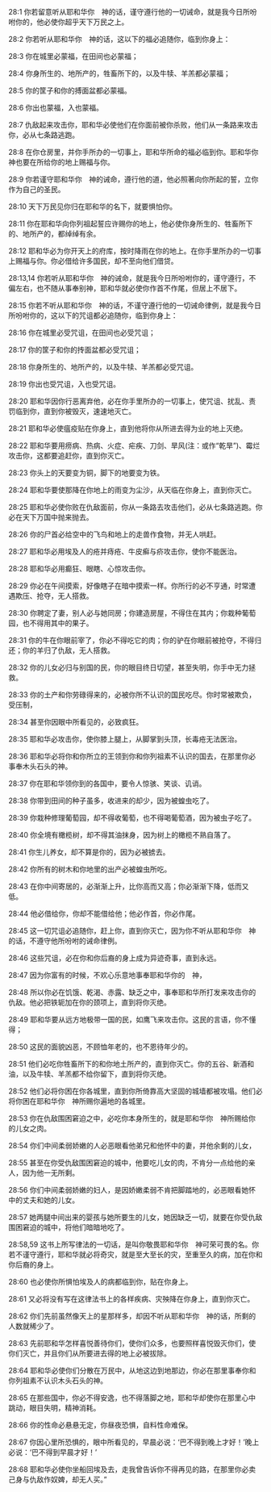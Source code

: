 <a id="1"></a>28:1  你若留意听从耶和华你　神的话，谨守遵行他的一切诫命，就是我今日所吩咐你的，他必使你超乎天下万民之上。  

<a id="2"></a>28:2  你若听从耶和华你　神的话，这以下的福必追随你，临到你身上：  

<a id="3"></a>28:3  你在城里必蒙福，在田间也必蒙福；  

<a id="4"></a>28:4  你身所生的、地所产的，牲畜所下的，以及牛犊、羊羔都必蒙福；  

<a id="5"></a>28:5  你的筐子和你的搏面盆都必蒙福。  

<a id="6"></a>28:6  你出也蒙福，入也蒙福。  

<a id="7"></a>28:7  仇敌起来攻击你，耶和华必使他们在你面前被你杀败，他们从一条路来攻击你，必从七条路逃跑。  

<a id="8"></a>28:8  在你仓房里，并你手所办的一切事上，耶和华所命的福必临到你。耶和华你　神也要在所给你的地上赐福与你。  

<a id="9"></a>28:9  你若谨守耶和华你　神的诫命，遵行他的道，他必照著向你所起的誓，立你作为自己的圣民。　  

<a id="10"></a>28:10  天下万民见你归在耶和华的名下，就要惧怕你。  

<a id="11"></a>28:11  你在耶和华向你列祖起誓应许赐你的地上，他必使你身所生的、牲畜所下的、地所产的，都绰绰有余。  

<a id="12"></a>28:12  耶和华必为你开天上的府库，按时降雨在你的地上。在你手里所办的一切事上赐福与你。你必借给许多国民，却不至向他们借贷。  

<a id="13,14"></a>28:13,14  你若听从耶和华你　神的诫命，就是我今日所吩咐你的，谨守遵行，不偏左右，也不随从事奉别神，耶和华就必使你作首不作尾，但居上不居下。  

<a id="15"></a>28:15  你若不听从耶和华你　神的话，不谨守遵行他的一切诫命律例，就是我今日所吩咐你的，这以下的咒诅都必追随你，临到你身上：  

<a id="16"></a>28:16  你在城里必受咒诅，在田间也必受咒诅；  

<a id="17"></a>28:17  你的筐子和你的抟面盆都必受咒诅；  

<a id="18"></a>28:18  你身所生的、地所产的，以及牛犊、羊羔都必受咒诅。  

<a id="19"></a>28:19  你出也受咒诅，入也受咒诅。  

<a id="20"></a>28:20  耶和华因你行恶离弃他，必在你手里所办的一切事上，使咒诅、扰乱、责罚临到你，直到你被毁灭，速速地灭亡。  

<a id="21"></a>28:21  耶和华必使瘟疫贴在你身上，直到他将你从所进去得为业的地上灭绝。  

<a id="22"></a>28:22  耶和华要用痨病、热病、火症、疟疾、刀剑、旱风(注：或作“乾旱”)、霉烂攻击你，这都要追赶你，直到你灭亡。  

<a id="23"></a>28:23  你头上的天要变为铜，脚下的地要变为铁。  

<a id="24"></a>28:24  耶和华要使那降在你地上的雨变为尘沙，从天临在你身上，直到你灭亡。  

<a id="25"></a>28:25  耶和华必使你败在仇敌面前，你从一条路去攻击他们，必从七条路逃跑。你必在天下万国中抛来抛去。  

<a id="26"></a>28:26  你的尸首必给空中的飞鸟和地上的走兽作食物，并无人哄赶。  

<a id="27"></a>28:27  耶和华必用埃及人的疮并痔疮、牛皮癣与疥攻击你，使你不能医治。  

<a id="28"></a>28:28  耶和华必用癫狂、眼瞎、心惊攻击你。  

<a id="29"></a>28:29  你必在午间摸索，好像瞎子在暗中摸索一样。你所行的必不亨通，时常遭遇欺压、抢夺，无人搭救。  

<a id="30"></a>28:30  你聘定了妻，别人必与她同房；你建造房屋，不得住在其内；你栽种葡萄园，也不得用其中的果子。  

<a id="31"></a>28:31  你的牛在你眼前宰了，你必不得吃它的肉；你的驴在你眼前被抢夺，不得归还；你的羊归了仇敌，无人搭救。  

<a id="32"></a>28:32  你的儿女必归与别国的民，你的眼目终日切望，甚至失明，你手中无力拯救。  

<a id="33"></a>28:33  你的土产和你劳碌得来的，必被你所不认识的国民吃尽。你时常被欺负，受压制，  

<a id="34"></a>28:34  甚至你因眼中所看见的，必致疯狂。  

<a id="35"></a>28:35  耶和华必攻击你，使你膝上腿上，从脚掌到头顶，长毒疮无法医治。  

<a id="36"></a>28:36  耶和华必将你和你所立的王领到你和你列祖素不认识的国去，在那里你必事奉木头石头的神。  

<a id="37"></a>28:37  你在耶和华领你到的各国中，要令人惊骇、笑谈、讥诮。  

<a id="38"></a>28:38  你带到田间的种子虽多，收进来的却少，因为被蝗虫吃了。  

<a id="39"></a>28:39  你栽种修理葡萄园，却不得收葡萄，也不得喝葡萄酒，因为被虫子吃了。  

<a id="40"></a>28:40  你全境有橄榄树，却不得其油抹身，因为树上的橄榄不熟自落了。  

<a id="41"></a>28:41  你生儿养女，却不算是你的，因为必被掳去。  

<a id="42"></a>28:42  你所有的树木和你地里的出产必被蝗虫所吃。  

<a id="43"></a>28:43  在你中间寄居的，必渐渐上升，比你高而又高；你必渐渐下降，低而又低。  

<a id="44"></a>28:44  他必借给你，你却不能借给他；他必作首，你必作尾。  

<a id="45"></a>28:45  这一切咒诅必追随你，赶上你，直到你灭亡，因为你不听从耶和华你　神的话，不遵守他所吩咐的诫命律例。  

<a id="46"></a>28:46  这些咒诅，必在你和你后裔的身上成为异迹奇事，直到永远。  

<a id="47"></a>28:47  因为你富有的时候，不欢心乐意地事奉耶和华你的　神，　  

<a id="48"></a>28:48  所以你必在饥饿、乾渴、赤露、缺乏之中，事奉耶和华所打发来攻击你的仇敌。他必把铁轭加在你的颈项上，直到将你灭绝。  

<a id="49"></a>28:49  耶和华要从远方地极带一国的民，如鹰飞来攻击你。这民的言语，你不懂得；  

<a id="50"></a>28:50  这民的面貌凶恶，不顾恤年老的，也不恩待年少的。  

<a id="51"></a>28:51  他们必吃你牲畜所下的和你地土所产的，直到你灭亡。你的五谷、新酒和油，以及牛犊、羊羔都不给你留下，直到将你灭绝。  

<a id="52"></a>28:52  他们必将你困在你各城里，直到你所倚靠高大坚固的城墙都被攻塌。他们必将你困在耶和华你　神所赐你遍地的各城里。  

<a id="53"></a>28:53  你在仇敌围困窘迫之中，必吃你本身所生的，就是耶和华你　神所赐给你的儿女之肉。  

<a id="54"></a>28:54  你们中间柔弱娇嫩的人必恶眼看他弟兄和他怀中的妻，并他余剩的儿女，  

<a id="55"></a>28:55  甚至在你受仇敌围困窘迫的城中，他要吃儿女的肉，不肯分一点给他的亲人，因为他一无所剩。  

<a id="56"></a>28:56  你们中间柔弱娇嫩的妇人，是因娇嫩柔弱不肯把脚踏地的，必恶眼看她怀中的丈夫和她的儿女。  

<a id="57"></a>28:57  她两腿中间出来的婴孩与她所要生的儿女，她因缺乏一切，就要在你受仇敌围困窘迫的城中，将他们暗暗地吃了。  

<a id="58,59"></a>28:58,59  这书上所写律法的一切话，是叫你敬畏耶和华你　神可荣可畏的名。你若不谨守遵行，耶和华就必将奇灾，就是至大至长的灾，至重至久的病，加在你和你后裔的身上。  

<a id="60"></a>28:60  也必使你所惧怕埃及人的病都临到你，贴在你身上。  

<a id="61"></a>28:61  又必将没有写在这律法书上的各样疾病、灾殃降在你身上，直到你灭亡。  

<a id="62"></a>28:62  你们先前虽然像天上的星那样多，却因不听从耶和华你　神的话，所剩的人数就稀少了。  

<a id="63"></a>28:63  先前耶和华怎样喜悦善待你们，使你们众多，也要照样喜悦毁灭你们，使你们灭亡，并且你们从所要进去得的地上必被拔除。  

<a id="64"></a>28:64  耶和华必使你们分散在万民中，从地这边到地那边，你必在那里事奉你和你列祖素不认识木头石头的神。  

<a id="65"></a>28:65  在那些国中，你必不得安逸，也不得落脚之地，耶和华却使你在那里心中跳动，眼目失明，精神消耗。  

<a id="66"></a>28:66  你的性命必悬悬无定，你昼夜恐惧，自料性命难保。  

<a id="67"></a>28:67  你因心里所恐惧的，眼中所看见的，早晨必说：‘巴不得到晚上才好！’晚上必说：‘巴不得到早晨才好！’  

<a id="68"></a>28:68  耶和华必使你坐船回埃及去，走我曾告诉你不得再见的路，在那里你必卖己身与仇敌作奴婢，却无人买。”  
